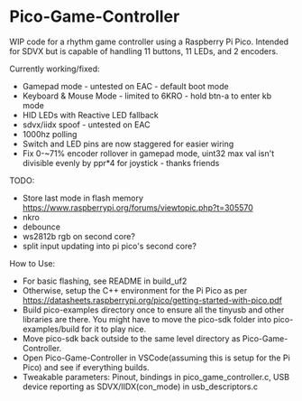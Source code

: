 # Pico-Game-Controller

WIP code for a rhythm game controller using a Raspberry Pi Pico. Intended for SDVX but is capable of handling 11 buttons, 11 LEDs, and 2 encoders.

Currently working/fixed:

- Gamepad mode - untested on EAC - default boot mode
- Keyboard & Mouse Mode - limited to 6KRO - hold btn-a to enter kb mode
- HID LEDs with Reactive LED fallback
- sdvx/iidx spoof - untested on EAC
- 1000hz polling
- Switch and LED pins are now staggered for easier wiring
- Fix 0-~71% encoder rollover in gamepad mode, uint32 max val isn't divisible evenly by ppr\*4 for joystick - thanks friends

TODO:

- Store last mode in flash memory https://www.raspberrypi.org/forums/viewtopic.php?t=305570
- nkro
- debounce
- ws2812b rgb on second core?
- split input updating into pi pico's second core?

How to Use:

- For basic flashing, see README in build_uf2
- Otherwise, setup the C++ environment for the Pi Pico as per https://datasheets.raspberrypi.org/pico/getting-started-with-pico.pdf
- Build pico-examples directory once to ensure all the tinyusb and other libraries are there. You might have to move the pico-sdk folder into pico-examples/build for it to play nice.
- Move pico-sdk back outside to the same level directory as Pico-Game-Controller.
- Open Pico-Game-Controller in VSCode(assuming this is setup for the Pi Pico) and see if everything builds.
- Tweakable parameters: Pinout, bindings in pico_game_controller.c, USB device reporting as SDVX/IIDX(con_mode) in usb_descriptors.c
